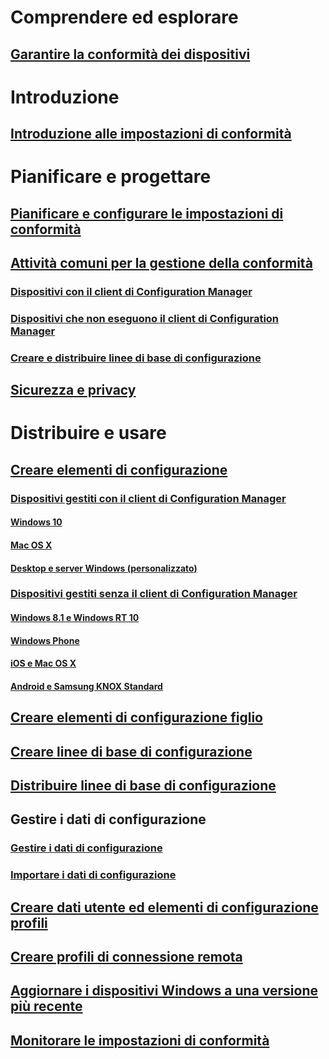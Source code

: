 # Comprendere ed esplorare
## [Garantire la conformità dei dispositivi](understand/ensure-device-compliance.md)

# Introduzione
## [Introduzione alle impostazioni di conformità](get-started/get-started-with-compliance-settings.md)

# Pianificare e progettare
## [Pianificare e configurare le impostazioni di conformità](plan-design/plan-for-and-configure-compliance-settings.md)
## [Attività comuni per la gestione della conformità](plan-design/common-tasks-for-managing-compliance.md)
### [Dispositivi con il client di Configuration Manager](plan-design/common-tasks-for-managing-compliance-on-devices-with-the-client.md)
### [Dispositivi che non eseguono il client di Configuration Manager](plan-design/common-tasks-for-managing-compliance-on-devices-not-running-the-client.md)
### [Creare e distribuire linee di base di configurazione](plan-design/common-tasks-for-creating-and-deploying-configuration-baselines.md)
## [Sicurezza e privacy](plan-design/security-and-privacy-for-compliance-settings.md)

# Distribuire e usare

## [Creare elementi di configurazione](deploy-use/create-configuration-items.md)
### [Dispositivi gestiti con il client di Configuration Manager](deploy-use/configuration-items-for-devices-managed-with-the-client.md)
#### [Windows 10](deploy-use/create-configuration-items-for-windows-10-devices-managed-with-the-client.md)
#### [Mac OS X](deploy-use/create-configuration-items-for-mac-os-x-devices-managed-with-the-client.md)
#### [Desktop e server Windows (personalizzato)](deploy-use/create-custom-configuration-items-for-windows-desktop-and-server-computers-managed-with-the-client.md)
### [Dispositivi gestiti senza il client di Configuration Manager](deploy-use/configuration-items-for-devices-managed-without-the-client.md)
#### [Windows 8.1 e Windows RT 10](deploy-use/create-configuration-items-for-windows-8.1-and-windows-10-devices-managed-without-the-client.md)
#### [Windows Phone](deploy-use/create-configuration-items-for-windows-phone-devices-managed-without-the-client.md)
#### [iOS e Mac OS X](deploy-use/create-configuration-items-for-ios-and-mac-os-x-devices-managed-without-the-client.md)
#### [Android e Samsung KNOX Standard](deploy-use/create-configuration-items-for-android-and-samsung-knox-devices-managed-without-the-client.md)
## [Creare elementi di configurazione figlio](deploy-use/create-child-configuration-items.md)

## [Creare linee di base di configurazione](deploy-use/create-configuration-baselines.md)
## [Distribuire linee di base di configurazione](deploy-use/deploy-configuration-baselines.md)

## Gestire i dati di configurazione
### [Gestire i dati di configurazione](deploy-use/management-tasks-for-configuration-data.md)
### [Importare i dati di configurazione](deploy-use/import-configuration-data.md)

## [Creare dati utente ed elementi di configurazione profili](deploy-use/create-user-data-and-profiles-configuration-items.md)
## [Creare profili di connessione remota](deploy-use/create-remote-connection-profiles.md)
## [Aggiornare i dispositivi Windows a una versione più recente](deploy-use/upgrade-windows-version.md)
## [Monitorare le impostazioni di conformità](deploy-use/monitor-compliance-settings.md)


<!--HONumber=Dec16_HO3-->



